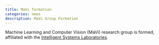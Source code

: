 ```yaml
---
title: MaVi formation
categories: news
description: MaVi Group Formation
---
```

Machine Learning and Computer Vision (MaVi) research group is formed, affiliated with the <a href="http://intelligentsystems.bristol.ac.uk/">Intelligent Systems Laboratories</a>. 